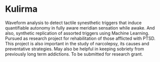 # Kulirma
Waveform analysis to detect tactile synesthetic triggers that induce quantifiable autonomy in fully aware meridian sensation while awake. And also, synthetic replication of assorted triggers using Machine Learning. Pursued as research project for rehabilitation of those afflicted with PTSD. This project is also important in the study of narcolepsy, its causes and preventative strategies. May also be helpful in keeping sobriety from previously long term addictions. To be submitted for research grant.
